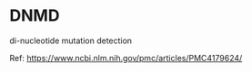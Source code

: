 # DNMD
di-nucleotide mutation detection


Ref: https://www.ncbi.nlm.nih.gov/pmc/articles/PMC4179624/
